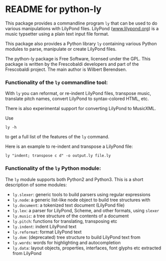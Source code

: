 README for python-ly
====================

This package provides a commandline program `ly` that can be used to do various
manipulations with LilyPond files. LilyPond (www.lilypond.org) is a music
typsetter using a plain text input file format.

This package also provides a Python library `ly` containing various Python
modules to parse, manipulate or create LilyPond files.

The python-ly package is Free Software, licensed under the GPL. This package 
is written by the Frescobaldi developers and part of the Frescobaldi project.
The main author is Wilbert Berendsen.


### Functionality of the `ly` commandline tool:

With `ly` you can reformat, or re-indent LilyPond files, transpose music,
translate pitch names, convert LilyPond to syntax-colored HTML, etc.

There is also experimental support for converting LilyPond to MusicXML.

Use

    ly -h

to get a full list of the features of the `ly` command.

Here is an example to re-indent and transpose a LilyPond file:

    ly "indent; transpose c d" -o output.ly file.ly

### Functionality of the `ly` Python module:

The `ly` module supports both Python2 and Python3. This is a short description
of some modules:
  
  * `ly.slexer`: generic tools to build parsers using regular expressions
  * `ly.node`: a generic list-like node object to build tree structures with
  * `ly.document`: a tokenized text document (LilyPond file)
  * `ly.lex`: a parser for LilyPond, Scheme, and other formats, using `slexer`
  * `ly.music`: a tree structure of the contents of a document
  * `ly.pitch`: functions for translating, transposing etc
  * `ly.indent`: indent LilyPond text
  * `ly.reformat`: format LilyPond text
  * `ly.dom`: (deprecated) tree structure to build LilyPond text from
  * `ly.words`: words for highlighting and autocompletion
  * `ly.data`: layout objects, properties, interfaces, font glyphs etc extracted
    from LilyPond



